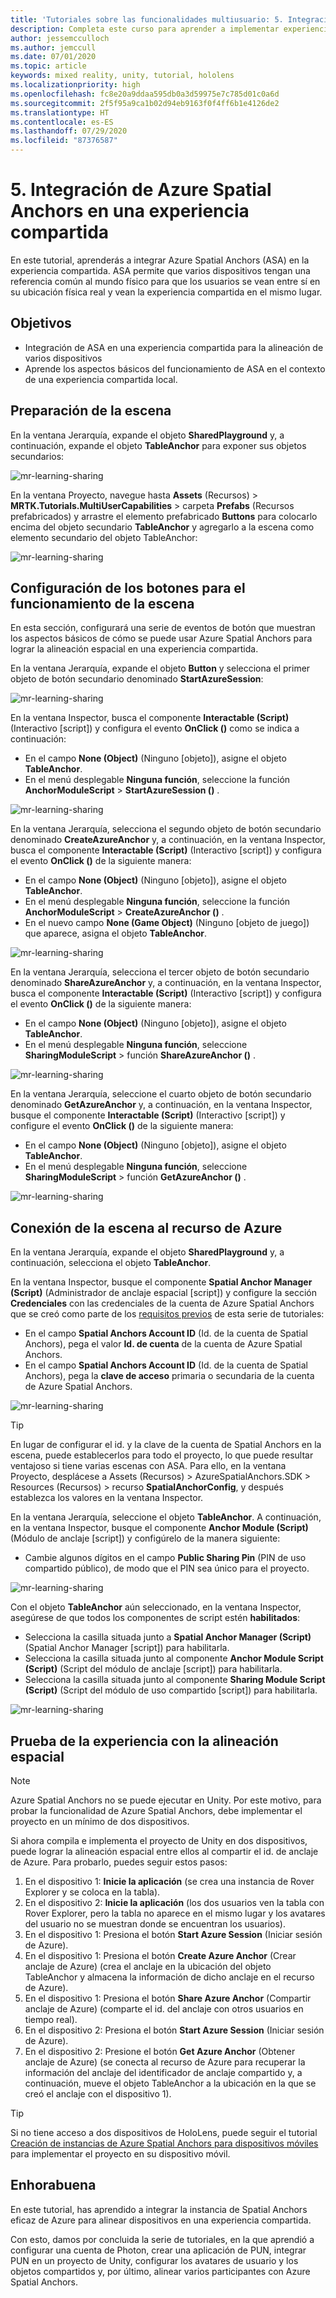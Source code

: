 ```yaml
---
title: 'Tutoriales sobre las funcionalidades multiusuario: 5. Integración de Azure Spatial Anchors en una experiencia compartida'
description: Completa este curso para aprender a implementar experiencias compartidas con varios usuarios en una aplicación de HoloLens 2.
author: jessemcculloch
ms.author: jemccull
ms.date: 07/01/2020
ms.topic: article
keywords: mixed reality, unity, tutorial, hololens
ms.localizationpriority: high
ms.openlocfilehash: fc8e20a9ddaa595db0a3d59975e7c785d01c0a6d
ms.sourcegitcommit: 2f5f95a9ca1b02d94eb9163f0f4ff6b1e4126de2
ms.translationtype: HT
ms.contentlocale: es-ES
ms.lasthandoff: 07/29/2020
ms.locfileid: "87376587"
---
```

# <a name="5-integrating-azure-spatial-anchors-into-a-shared-experience"></a>5. Integración de Azure Spatial Anchors en una experiencia compartida

En este tutorial, aprenderás a integrar Azure Spatial Anchors (ASA) en la experiencia compartida. ASA permite que varios dispositivos tengan una referencia común al mundo físico para que los usuarios se vean entre sí en su ubicación física real y vean la experiencia compartida en el mismo lugar.

## <a name="objectives"></a>Objetivos

* Integración de ASA en una experiencia compartida para la alineación de varios dispositivos
* Aprende los aspectos básicos del funcionamiento de ASA en el contexto de una experiencia compartida local.

## <a name="preparing-the-scene"></a>Preparación de la escena

En la ventana Jerarquía, expande el objeto **SharedPlayground** y, a continuación, expande el objeto **TableAnchor** para exponer sus objetos secundarios:

![mr-learning-sharing](images/mr-learning-sharing/sharing-05-section1-step1-1.png)

En la ventana Proyecto, navegue hasta **Assets** (Recursos)  > **MRTK.Tutorials.MultiUserCapabilities** > carpeta **Prefabs** (Recursos prefabricados) y arrastre el elemento prefabricado **Buttons** para colocarlo encima del objeto secundario **TableAnchor** y agregarlo a la escena como elemento secundario del objeto TableAnchor:

![mr-learning-sharing](images/mr-learning-sharing/sharing-05-section1-step1-2.png)

## <a name="configuring-the-buttons-to-operate-the-scene"></a>Configuración de los botones para el funcionamiento de la escena

En esta sección, configurará una serie de eventos de botón que muestran los aspectos básicos de cómo se puede usar Azure Spatial Anchors para lograr la alineación espacial en una experiencia compartida.

En la ventana Jerarquía, expande el objeto **Button** y selecciona el primer objeto de botón secundario denominado **StartAzureSession**:

![mr-learning-sharing](images/mr-learning-sharing/sharing-05-section2-step1-1.png)

En la ventana Inspector, busca el componente **Interactable (Script)** (Interactivo [script]) y configura el evento **OnClick ()** como se indica a continuación:

* En el campo **None (Object)** (Ninguno [objeto]), asigne el objeto **TableAnchor**.
* En el menú desplegable **Ninguna función**, seleccione la función **AnchorModuleScript** > **StartAzureSession ()** .

![mr-learning-sharing](images/mr-learning-sharing/sharing-05-section2-step1-2.png)

En la ventana Jerarquía, selecciona el segundo objeto de botón secundario denominado **CreateAzureAnchor** y, a continuación, en la ventana Inspector, busca el componente **Interactable (Script)** (Interactivo [script]) y configura el evento **OnClick ()** de la siguiente manera:

* En el campo **None (Object)** (Ninguno [objeto]), asigne el objeto **TableAnchor**.
* En el menú desplegable **Ninguna función**, seleccione la función **AnchorModuleScript** > **CreateAzureAnchor ()** .
* En el nuevo campo **None (Game Object)** (Ninguno [objeto de juego]) que aparece, asigna el objeto **TableAnchor**.

![mr-learning-sharing](images/mr-learning-sharing/sharing-05-section2-step1-3.png)

En la ventana Jerarquía, selecciona el tercer objeto de botón secundario denominado **ShareAzureAnchor** y, a continuación, en la ventana Inspector, busca el componente **Interactable (Script)** (Interactivo [script]) y configura el evento **OnClick ()** de la siguiente manera:

* En el campo **None (Object)** (Ninguno [objeto]), asigne el objeto **TableAnchor**.
* En el menú desplegable **Ninguna función**, seleccione **SharingModuleScript** > función **ShareAzureAnchor ()** .

![mr-learning-sharing](images/mr-learning-sharing/sharing-05-section2-step1-4.png)

En la ventana Jerarquía, seleccione el cuarto objeto de botón secundario denominado **GetAzureAnchor** y, a continuación, en la ventana Inspector, busque el componente **Interactable (Script)** (Interactivo [script]) y configure el evento **OnClick ()** de la siguiente manera:

* En el campo **None (Object)** (Ninguno [objeto]), asigne el objeto **TableAnchor**.
* En el menú desplegable **Ninguna función**, seleccione **SharingModuleScript** > función **GetAzureAnchor ()** .

![mr-learning-sharing](images/mr-learning-sharing/sharing-05-section2-step1-5.png)

## <a name="connecting-the-scene-to-the-azure-resource"></a>Conexión de la escena al recurso de Azure

En la ventana Jerarquía, expande el objeto **SharedPlayground** y, a continuación, selecciona el objeto **TableAnchor**.

En la ventana Inspector, busque el componente **Spatial Anchor Manager (Script)** (Administrador de anclaje espacial [script]) y configure la sección **Credenciales** con las credenciales de la cuenta de Azure Spatial Anchors que se creó como parte de los [requisitos previos](mr-learning-sharing-01.md#prerequisites) de esta serie de tutoriales:

* En el campo **Spatial Anchors Account ID** (Id. de la cuenta de Spatial Anchors), pega el valor **Id. de cuenta** de la cuenta de Azure Spatial Anchors.
* En el campo **Spatial Anchors Account ID** (Id. de la cuenta de Spatial Anchors), pega la **clave de acceso** primaria o secundaria de la cuenta de Azure Spatial Anchors.

![mr-learning-sharing](images/mr-learning-sharing/sharing-05-section3-step1-1.png)

> [!TIP]
> En lugar de configurar el id. y la clave de la cuenta de Spatial Anchors en la escena, puede establecerlos para todo el proyecto, lo que puede resultar ventajoso si tiene varias escenas con ASA. Para ello, en la ventana Proyecto, desplácese a Assets (Recursos) > AzureSpatialAnchors.SDK > Resources (Recursos) > recurso **SpatialAnchorConfig**, y después establezca los valores en la ventana Inspector.

En la ventana Jerarquía, seleccione el objeto **TableAnchor**. A continuación, en la ventana Inspector, busque el componente **Anchor Module (Script)** (Módulo de anclaje [script]) y configúrelo de la manera siguiente:

* Cambie algunos dígitos en el campo **Public Sharing Pin** (PIN de uso compartido público), de modo que el PIN sea único para el proyecto.

![mr-learning-sharing](images/mr-learning-sharing/sharing-05-section3-step1-2.png)

Con el objeto **TableAnchor** aún seleccionado, en la ventana Inspector, asegúrese de que todos los componentes de script estén **habilitados**:

* Selecciona la casilla situada junto a **Spatial Anchor Manager (Script)** (Spatial Anchor Manager [script]) para habilitarla.
* Selecciona la casilla situada junto al componente **Anchor Module Script (Script)** (Script del módulo de anclaje [script]) para habilitarla.
* Selecciona la casilla situada junto al componente **Sharing Module Script (Script)** (Script del módulo de uso compartido [script]) para habilitarla.

![mr-learning-sharing](images/mr-learning-sharing/sharing-05-section3-step1-3.png)

## <a name="trying-the-experience-with-spatial-alignment"></a>Prueba de la experiencia con la alineación espacial

> [!NOTE]
> Azure Spatial Anchors no se puede ejecutar en Unity. Por este motivo, para probar la funcionalidad de Azure Spatial Anchors, debe implementar el proyecto en un mínimo de dos dispositivos.

Si ahora compila e implementa el proyecto de Unity en dos dispositivos, puede lograr la alineación espacial entre ellos al compartir el id. de anclaje de Azure. Para probarlo, puedes seguir estos pasos:

1. En el dispositivo 1: **Inicie la aplicación** (se crea una instancia de Rover Explorer y se coloca en la tabla).
2. En el dispositivo 2: **Inicie la aplicación** (los dos usuarios ven la tabla con Rover Explorer, pero la tabla no aparece en el mismo lugar y los avatares del usuario no se muestran donde se encuentran los usuarios).
3. En el dispositivo 1: Presiona el botón **Start Azure Session** (Iniciar sesión de Azure).
4. En el dispositivo 1: Presiona el botón **Create Azure Anchor** (Crear anclaje de Azure) (crea el anclaje en la ubicación del objeto TableAnchor y almacena la información de dicho anclaje en el recurso de Azure).
5. En el dispositivo 1: Presiona el botón **Share Azure Anchor** (Compartir anclaje de Azure) (comparte el id. del anclaje con otros usuarios en tiempo real).
6. En el dispositivo 2: Presiona el botón **Start Azure Session** (Iniciar sesión de Azure).
7. En el dispositivo 2: Presione el botón **Get Azure Anchor** (Obtener anclaje de Azure) (se conecta al recurso de Azure para recuperar la información del anclaje del identificador de anclaje compartido y, a continuación, mueve el objeto TableAnchor a la ubicación en la que se creó el anclaje con el dispositivo 1).

> [!TIP]
> Si no tiene acceso a dos dispositivos de HoloLens, puede seguir el tutorial [Creación de instancias de Azure Spatial Anchors para dispositivos móviles](mr-learning-asa-05.md) para implementar el proyecto en su dispositivo móvil.

## <a name="congratulations"></a>Enhorabuena

En este tutorial, has aprendido a integrar la instancia de Spatial Anchors eficaz de Azure para alinear dispositivos en una experiencia compartida.

Con esto, damos por concluida la serie de tutoriales, en la que aprendió a configurar una cuenta de Photon, crear una aplicación de PUN, integrar PUN en un proyecto de Unity, configurar los avatares de usuario y los objetos compartidos y, por último, alinear varios participantes con Azure Spatial Anchors.
